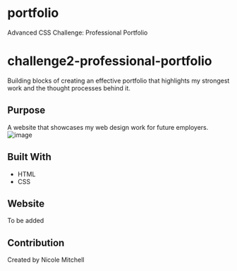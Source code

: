 # portfolio
Advanced CSS Challenge: Professional Portfolio

# challenge2-professional-portfolio
Building blocks of creating an effective portfolio that highlights my strongest work and the thought processes behind it.

## Purpose
A website that showcases my web design work for future employers.
![image](https://user-images.githubusercontent.com/42381063/151271787-91702541-3bd6-41a6-bb47-f1b377a778dd.png)


## Built With
* HTML
* CSS

## Website
To be added

## Contribution
Created by Nicole Mitchell
